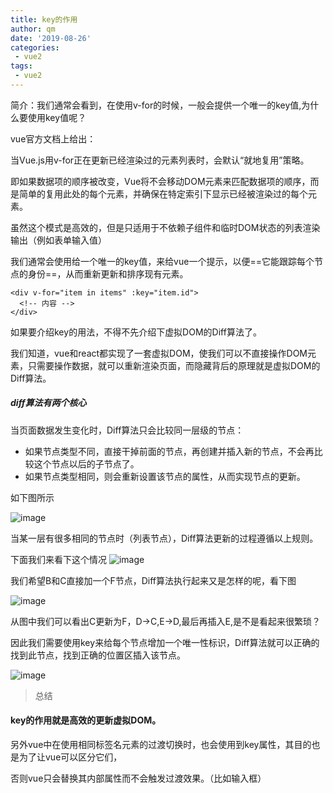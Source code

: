 ```yaml
---
title: key的作用
author: qm
date: '2019-08-26'
categories:
 - vue2
tags:
 - vue2
---
```


简介：我们通常会看到，在使用v-for的时候，一般会提供一个唯一的key值,为什么要使用key值呢？

vue官方文档上给出：

当Vue.js用v-for正在更新已经渲染过的元素列表时，会默认“就地复用”策略。

即如果数据项的顺序被改变，Vue将不会移动DOM元素来匹配数据项的顺序，而是简单的复用此处的每个元素，并确保在特定索引下显示已经被渲染过的每个元素。

虽然这个模式是高效的，但是只适用于不依赖子组件和临时DOM状态的列表渲染输出（例如表单输入值）

我们通常会使用给一个唯一的key值，来给vue一个提示，以便==它能跟踪每个节点的身份==，从而重新更新和排序现有元素。

```
<div v-for="item in items" :key="item.id">
  <!-- 内容 -->
</div>
```
如果要介绍key的用法，不得不先介绍下虚拟DOM的Diff算法了。

我们知道，vue和react都实现了一套虚拟DOM，使我们可以不直接操作DOM元素，只需要操作数据，就可以重新渲染页面，而隐藏背后的原理就是虚拟DOM的Diff算法。
##### diff算法有两个核心

当页面数据发生变化时，Diff算法只会比较同一层级的节点：
- 如果节点类型不同，直接干掉前面的节点，再创建并插入新的节点，不会再比较这个节点以后的子节点了。
- 如果节点类型相同，则会重新设置该节点的属性，从而实现节点的更新。

如下图所示

![image](https://images2017.cnblogs.com/blog/1170024/201710/1170024-20171018191016162-1229549117.png)

当某一层有很多相同的节点时（列表节点），Diff算法更新的过程遵循以上规则。

下面我们来看下这个情况
![image](https://images2017.cnblogs.com/blog/1170024/201710/1170024-20171018191056146-436654927.png)

我们希望B和C直接加一个F节点，Diff算法执行起来又是怎样的呢，看下图

![image](https://images2017.cnblogs.com/blog/1170024/201710/1170024-20171018191119318-368188268.png)

从图中我们可以看出C更新为F，D->C,E->D,最后再插入E,是不是看起来很繁琐？

因此我们需要使用key来给每个节点增加一个唯一性标识，Diff算法就可以正确的找到此节点，找到正确的位置区插入该节点。

![image](https://images2017.cnblogs.com/blog/1170024/201710/1170024-20171018191142334-13876328.png)

> 总结

#### key的作用就是高效的更新虚拟DOM。

另外vue中在使用相同标签名元素的过渡切换时，也会使用到key属性，其目的也是为了让vue可以区分它们，

否则vue只会替换其内部属性而不会触发过渡效果。（比如输入框）
